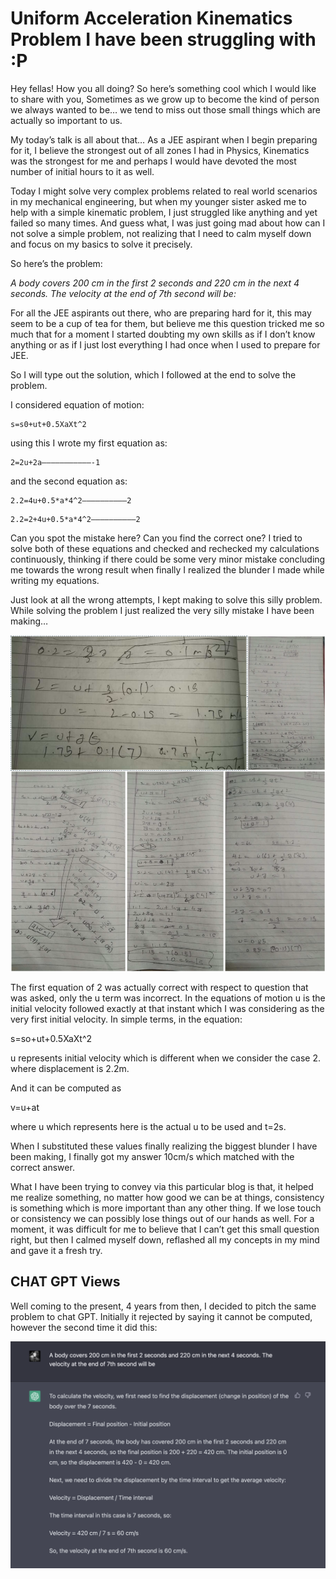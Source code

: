 # Uniform Acceleration Kinematics Problem I have been struggling with :P

Hey fellas! How you all doing? So here’s something cool which I would like to share with you, Sometimes as we grow up to become the kind of person we always wanted to be… we tend to miss out those small things which are actually so important to us.

My today’s talk is all about that… As a JEE aspirant when I begin preparing for it, I believe the strongest out of all zones I had in Physics, Kinematics was the strongest for me and perhaps I would have devoted the most number of initial hours to it as well. 

Today I might solve very complex problems related to real world scenarios in my mechanical engineering, but when my younger sister asked me to help with a simple kinematic problem, I just struggled like anything and yet failed so many times. And guess what, I was just going mad about how can I not solve a simple problem, not realizing that I need to calm myself down and focus on my basics to solve it precisely.

So here’s the problem:

*A body covers 200 cm in the first 2 seconds and 220 cm in the next 4 seconds. The velocity at the end of 7th second will be:*

For all the JEE aspirants out there, who are preparing hard for it, this may seem to be a cup of tea for them, but believe me this question tricked me so much that for a moment I started doubting my own skills as if I don’t know anything or as if I just lost everything I had once when I used to prepare for JEE.

So I will type out the solution, which I followed at the end to solve the problem.

I considered equation of motion:

```
s=s0+ut+0.5XaXt^2
```

using this I wrote my first equation as:

```
2=2u+2a———————————-1
```

and the second equation as:

```
2.2=4u+0.5*a*4^2——————————2
```

```
2.2=2+4u+0.5*a*4^2——————————2
```

Can you spot the mistake here? Can you find the correct one? I tried to solve both of these equations and checked and rechecked my calculations continuously, thinking if there could be some very minor mistake concluding me towards the wrong result when finally I realized the blunder I made while writing my equations.

Just look at all the wrong attempts, I kept making to solve this silly problem. While solving the problem I just realized the very silly mistake I have been making…

![Uniform Acceleration Kinematics Problem | Raw Notes](/mechanical/assets/uniform-acceleration-kinematics.png)

The first equation of 2 was actually correct with respect to question that was asked, only the u term was incorrect. In the equations of motion u is the initial velocity followed exactly at that instant which I was considering as the very first initial velocity. In simple terms, in the equation:

s=so+ut+0.5XaXt^2

u represents initial velocity which is different when we consider the case 2. where displacement is 2.2m.

And it can be computed as

v=u+at

where u which represents here is the actual u to be used and t=2s.

When I substituted these values finally realizing the biggest blunder I have been making, I finally got my answer 10cm/s which matched with the correct answer.

What I have been trying to convey via this particular blog is that, it helped me realize something, no matter how good we can be at things, consistency is something which is more important than any other thing. If we lose touch or consistency we can possibly lose things out of our hands as well. For a moment, it was difficult for me to believe that I can’t get this small question right, but then I calmed myself down, reflashed all my concepts in my mind and gave it a fresh try.

## CHAT GPT Views

Well coming to the present, 4 years from then, I decided to pitch the same problem to chat GPT. Initially it rejected by saying it cannot be computed, however the second time it did this:

![Chat GPT solves Uniform Acceleration Kinematics Problem](/mechanical/assets/uniform-acceleration-kinematics-01.png)




